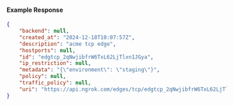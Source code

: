 <!-- Code generated for API Clients. DO NOT EDIT. -->

#### Example Response

```json
{
	"backend": null,
	"created_at": "2024-12-18T10:07:57Z",
	"description": "acme tcp edge",
	"hostports": null,
	"id": "edgtcp_2qNwjibfrW6TxL62LjTlxn1JGya",
	"ip_restriction": null,
	"metadata": "{\"environment\": \"staging\"}",
	"policy": null,
	"traffic_policy": null,
	"uri": "https://api.ngrok.com/edges/tcp/edgtcp_2qNwjibfrW6TxL62LjTlxn1JGya"
}
```
